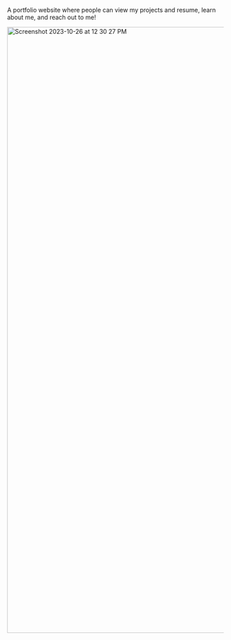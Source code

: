 A portfolio website where people can view my projects and resume, learn about me, and reach out to me!


<img width="1406" alt="Screenshot 2023-10-26 at 12 30 27 PM" src="https://github.com/sclebron/react-portfolio-2/assets/109631700/8da82d90-178e-4218-803a-2f8a9fae4bdd">
